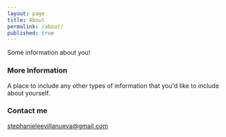 ```yaml
---
layout: page
title: About
permalink: /about/
published: true
---
```



Some information about you!

### More Information

A place to include any other types of information that you'd like to include about yourself.

### Contact me

[stephanieleevillanueva@gmail.com](mailto:stephanieleevillanueva@gmail.com)
